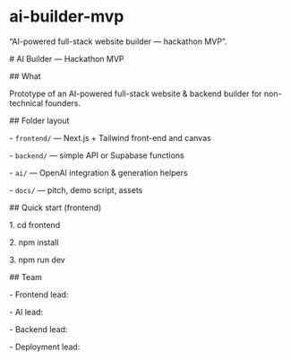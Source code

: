 # ai-builder-mvp

“AI-powered full-stack website builder — hackathon MVP”.

\# AI Builder — Hackathon MVP



\## What

Prototype of an AI-powered full-stack website \& backend builder for non-technical founders.



\## Folder layout

\- `frontend/` — Next.js + Tailwind front-end and canvas

\- `backend/` — simple API or Supabase functions

\- `ai/` — OpenAI integration \& generation helpers

\- `docs/` — pitch, demo script, assets



\## Quick start (frontend)

1\. cd frontend

2\. npm install

3\. npm run dev



\## Team

\- Frontend lead:

\- AI lead:

\- Backend lead:

\- Deployment lead:



